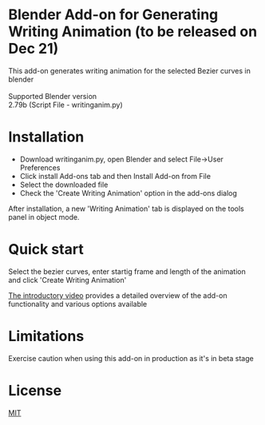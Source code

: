 # Blender Add-on for Generating Writing Animation (to be released on Dec 21)<br>
This add-on generates writing animation for the selected Bezier curves in blender <br><br>
Supported Blender version<br>
2.79b (Script File - writinganim.py) <br>

# Installation
- Download writinganim.py, open Blender and select File->User Preferences <br>
- Click install Add-ons tab and then Install Add-on from File<br>
- Select the downloaded file <br>
- Check the 'Create Writing Animation' option in the add-ons dialog <br>

After installation, a new 'Writing Animation' tab is displayed on the tools panel in object mode.

# Quick start
Select the bezier curves, enter startig frame and length of the animation and click 'Create Writing Animation'<br>

<a href=https://youtu.be/_tATQJhAkIg> The introductory video</a> provides a detailed overview of the add-on functionality and various options available

# Limitations
Exercise caution when using this add-on in production as it's in beta stage<br>

# License
<a href=https://github.com/Shriinivas/writinganimation/blob/master/LICENSE>MIT</a>
